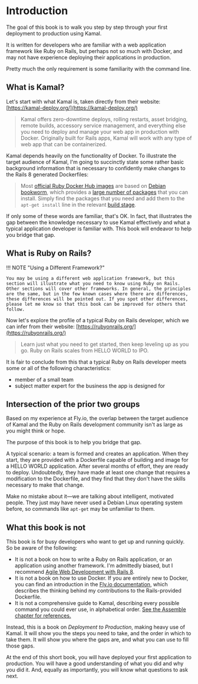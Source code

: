 # Introduction

The goal of this book is to walk you step by step through your first deployment to production using Kamal.

It is written for developers who are familiar with a web application framework like Ruby on Rails, but perhaps not so much with Docker, and may not have experience deploying their applications in production.

Pretty much the only requirement is some familiarity with the command line.

## What is Kamal?

Let's start with what Kamal is, taken directly from their website: [https://kamal-deploy.org/](https://kamal-deploy.org/)

> Kamal offers zero-downtime deploys, rolling restarts, asset bridging, remote builds, accessory service management, and everything else you need to deploy and manage your web app in production with Docker. Originally built for Rails apps, Kamal will work with any type of web app that can be containerized.

Kamal depends heavily on the functionality of Docker.
To illustrate the target audience of Kamal, I'm going to succinctly state some rather basic background information that is necessary to confidently make changes to the Rails 8 generated Dockerfiles:

> Most [official Ruby Docker Hub images](https://hub.docker.com/_/ruby)
> are based on [Debian bookworm](https://www.debian.org/releases/bookworm/),
> which provides a [large number of packages](https://packages.debian.org/bookworm/)
> that you can install. Simply find the packages that you need and add them to the `apt-get install` line in the relevant
> [build stage](https://docs.docker.com/build/building/multi-stage/).

If only some of these words are familiar, that's OK. In fact, that illustrates the gap between the knowledge necessary to use Kamal effectively and what a typical application developer is familiar with.
This book will endeavor to help you bridge that gap.

## What is Ruby on Rails?

!!! NOTE "Using a Different Framework?"

    You may be using a different web application framework, but this section will illustrate what you need to know using Ruby on Rails.
    Other sections will cover other frameworks. In general, the principles are the same, but in the few known cases where there are differences, these differences will be pointed out. If you spot other differences, please let me know so that this book can be improved for others that follow.

Now let's explore the profile of a typical Ruby on Rails developer, which we can infer from their website:
[https://rubyonrails.org/](https://rubyonrails.org/)

> Learn just what you need to get started, then keep leveling up as you go. Ruby on Rails scales from HELLO WORLD to IPO.

It is fair to conclude from this that a typical Ruby on Rails developer meets some or all of the following characteristics:

- member of a small team
- subject matter expert for the business the app is designed for

## Intersection of the prior two groups

Based on my experience at Fly.io, the overlap between the target audience of Kamal and the Ruby on Rails development community isn't as large as you might think or hope.

The purpose of this book is to help you bridge that gap.

A typical scenario: a team is formed and creates an application. When they start, they are provided with a Dockerfile capable of building and image for a HELLO WORLD application. After several months of effort, they are ready to deploy. Undoubtedly, they have made at least one change that requires a modification to the Dockerfile, and they find that they don't have the skills necessary to make that change.

Make no mistake about it—we are talking about intelligent, motivated people. They just may have never used a Debian Linux operating system before, so commands like `apt-get` may be unfamiliar to them.

## What this book is not

This book is for busy developers who want to get up and running quickly. So be aware of the following:

- It is not a book on how to write a Ruby on Rails application, or an application using another framework.
  I'm admittedly biased, but I recommend [Agile Web Development with Rails 8](https://pragprog.com/titles/rails8/agile-web-development-with-rails-8/).
- It is not a book on how to use Docker. If you are entirely new to Docker, you can find an introduction in the
  [Fly.io documentation](https://fly.io/docs/rails/cookbooks/),
  which describes the thinking behind my contributions to the Rails-provided Dockerfile.
- It is not a comprehensive guide to Kamal, describing every possible command you could ever use, in alphabetical order.
  [See the Assemble chapter for references.](Assemble.md)

Instead, this is a book on *Deployment to Production*, making heavy use of Kamal. It will show you the steps you need to take, and the order in which to take them. It will show you where the gaps are, and what you can use to fill those gaps.

At the end of this short book, you will have deployed your first application to production. You will have a good understanding of what you did and why you did it.
And, equally as importantly, you will know what questions to ask next.